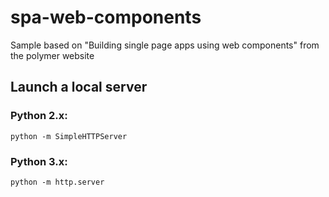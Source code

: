 spa-web-components
==================

Sample based on "Building single page apps using web components" from the polymer website

## Launch a local server

### Python 2.x:

```
python -m SimpleHTTPServer
```

### Python 3.x:

```
python -m http.server
```

